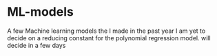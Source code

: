 # ML-models
A few Machine learning models the I made in the past year
I am yet to decide on a reducing constant for the polynomial regression model. will decide in a few days
